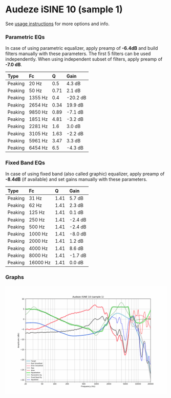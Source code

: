 # Audeze iSINE 10 (sample 1)
See [usage instructions](https://github.com/jaakkopasanen/AutoEq#usage) for more options and info.

### Parametric EQs
In case of using parametric equalizer, apply preamp of **-6.4dB** and build filters manually
with these parameters. The first 5 filters can be used independently.
When using independent subset of filters, apply preamp of **-7.0 dB**.

| Type    | Fc      |    Q | Gain     |
|:--------|:--------|:-----|:---------|
| Peaking | 20 Hz   | 0.5  | 4.3 dB   |
| Peaking | 50 Hz   | 0.71 | 2.1 dB   |
| Peaking | 1355 Hz | 0.4  | -20.2 dB |
| Peaking | 2654 Hz | 0.34 | 19.9 dB  |
| Peaking | 9850 Hz | 0.89 | -7.1 dB  |
| Peaking | 1851 Hz | 4.81 | -3.2 dB  |
| Peaking | 2281 Hz | 1.6  | 3.0 dB   |
| Peaking | 3105 Hz | 1.63 | -2.2 dB  |
| Peaking | 5961 Hz | 3.47 | 3.3 dB   |
| Peaking | 6454 Hz | 6.5  | -4.3 dB  |

### Fixed Band EQs
In case of using fixed band (also called graphic) equalizer, apply preamp of **-8.4dB**
(if available) and set gains manually with these parameters.

| Type    | Fc       |    Q | Gain    |
|:--------|:---------|:-----|:--------|
| Peaking | 31 Hz    | 1.41 | 5.7 dB  |
| Peaking | 62 Hz    | 1.41 | 2.3 dB  |
| Peaking | 125 Hz   | 1.41 | 0.1 dB  |
| Peaking | 250 Hz   | 1.41 | -2.4 dB |
| Peaking | 500 Hz   | 1.41 | -2.4 dB |
| Peaking | 1000 Hz  | 1.41 | -8.0 dB |
| Peaking | 2000 Hz  | 1.41 | 1.2 dB  |
| Peaking | 4000 Hz  | 1.41 | 8.6 dB  |
| Peaking | 8000 Hz  | 1.41 | -1.7 dB |
| Peaking | 16000 Hz | 1.41 | 0.0 dB  |

### Graphs
![](./Audeze%20iSINE%2010%20(sample%201).png)